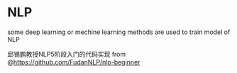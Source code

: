 # NLP
some deep learning or mechine learning methods are used to train model of NLP

邱锡鹏教授NLP5阶段入门的代码实现
from @https://github.com/FudanNLP/nlp-beginner
